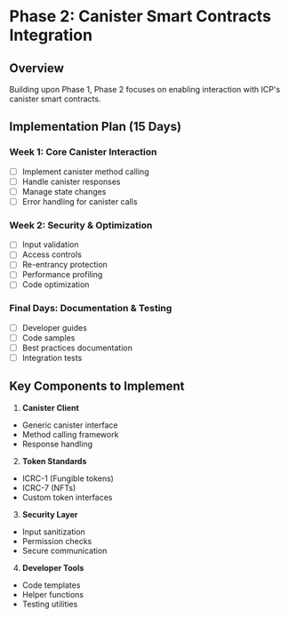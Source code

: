 # Phase 2: Canister Smart Contracts Integration

## Overview
Building upon Phase 1, Phase 2 focuses on enabling interaction with ICP's canister smart contracts.

## Implementation Plan (15 Days)

### Week 1: Core Canister Interaction
- [ ] Implement canister method calling
- [ ] Handle canister responses
- [ ] Manage state changes
- [ ] Error handling for canister calls

### Week 2: Security & Optimization
- [ ] Input validation
- [ ] Access controls
- [ ] Re-entrancy protection
- [ ] Performance profiling
- [ ] Code optimization

### Final Days: Documentation & Testing
- [ ] Developer guides
- [ ] Code samples
- [ ] Best practices documentation
- [ ] Integration tests

## Key Components to Implement

1. **Canister Client**
  - Generic canister interface
  - Method calling framework
  - Response handling

2. **Token Standards**
  - ICRC-1 (Fungible tokens)
  - ICRC-7 (NFTs)
  - Custom token interfaces

3. **Security Layer**
  - Input sanitization
  - Permission checks
  - Secure communication

4. **Developer Tools**
  - Code templates
  - Helper functions
  - Testing utilities
